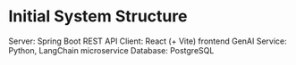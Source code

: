 # Initial System Structure

Server: Spring Boot REST API
Client: React (+ Vite) frontend
GenAI Service: Python, LangChain microservice
Database: PostgreSQL